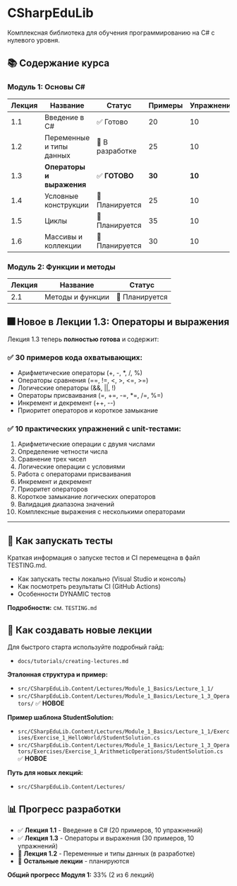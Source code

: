 # CSharpEduLib

Комплексная библиотека для обучения программированию на C# с нулевого уровня.

## 📚 Содержание курса

### Модуль 1: Основы C#

| Лекция | Название | Статус | Примеры | Упражнения |
|---------|------------|--------|----------|----------|
| 1.1 | Введение в C# | ✅ Готово | 20 | 10 |
| 1.2 | Переменные и типы данных | 🚧 В разработке | 25 | 10 |
| 1.3 | **Операторы и выражения** | ✅ **ГОТОВО** | **30** | **10** |
| 1.4 | Условные конструкции | 📝 Планируется | 25 | 10 |
| 1.5 | Циклы | 📝 Планируется | 35 | 10 |
| 1.6 | Массивы и коллекции | 📝 Планируется | 30 | 10 |

### Модуль 2: Функции и методы

| Лекция | Название | Статус |
|---------|------------|--------|
| 2.1 | Методы и функции | 📝 Планируется |

## 🎆 Новое в Лекции 1.3: Операторы и выражения

Лекция 1.3 теперь **полностью готова** и содержит:

### ✅ **30 примеров кода** охватывающих:
- Арифметические операторы (+, -, *, /, %)
- Операторы сравнения (==, !=, <, >, <=, >=)
- Логические операторы (&&, ||, !)
- Операторы присваивания (=, +=, -=, *=, /=, %=)
- Инкремент и декремент (++, --)
- Приоритет операторов и короткое замыкание

### ✅ **10 практических упражнений** с unit-тестами:
1. Арифметические операции с двумя числами
2. Определение четности числа
3. Сравнение трех чисел
4. Логические операции с условиями
5. Работа с операторами присваивания
6. Инкремент и декремент
7. Приоритет операторов
8. Короткое замыкание логических операторов
9. Валидация диапазона значений
10. Комплексные выражения с несколькими операторами

---

## 🚀 Как запускать тесты

Краткая информация о запуске тестов и CI перемещена в файл TESTING.md.

- Как запускать тесты локально (Visual Studio и консоль)
- Как посмотреть результаты CI (GitHub Actions)
- Особенности DYNAMIC тестов

**Подробности:** см. `TESTING.md`

## 📝 Как создавать новые лекции

Для быстрого старта используйте подробный гайд:
- `docs/tutorials/creating-lectures.md`

**Эталонная структура и пример:**
- `src/CSharpEduLib.Content/Lectures/Module_1_Basics/Lecture_1_1/`
- `src/CSharpEduLib.Content/Lectures/Module_1_Basics/Lecture_1_3_Operators/` ✅ **НОВОЕ**

**Пример шаблона StudentSolution:**
- `src/CSharpEduLib.Content/Lectures/Module_1_Basics/Lecture_1_1/Exercises/Exercise_1_HelloWorld/StudentSolution.cs`
- `src/CSharpEduLib.Content/Lectures/Module_1_Basics/Lecture_1_3_Operators/Exercises/Exercise_1_ArithmeticOperations/StudentSolution.cs` ✅ **НОВОЕ**

**Путь для новых лекций:**
- `src/CSharpEduLib.Content/Lectures/`

## 📊 Прогресс разработки

- ✅ **Лекция 1.1** - Введение в C# (20 примеров, 10 упражнений)
- ✅ **Лекция 1.3** - Операторы и выражения (30 примеров, 10 упражнений)
- 🚧 **Лекция 1.2** - Переменные и типы данных (в разработке)
- 📝 **Остальные лекции** - планируются

**Общий прогресс Модуля 1:** 33% (2 из 6 лекций)